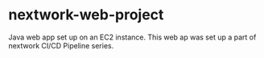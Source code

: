 # nextwork-web-project
Java web app set up on an EC2 instance. This web ap was set up a part of nextwork CI/CD Pipeline series.
